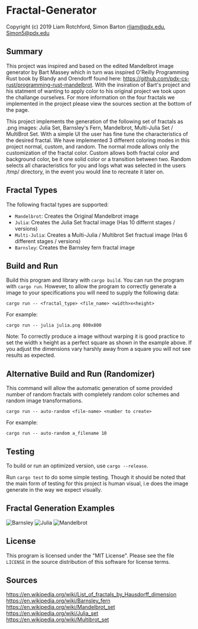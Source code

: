 # Fractal-Generator

Copyright (c) 2019 
Liam Rotchford, Simon Barton
rliam@pdx.edu, Simon5@pdx.edu

## Summary
This project was inspired and based on the edited Mandelbrot image generator by Bart Massey which in turn was inspired O'Reilly Programming Rust book by Blandy and Orendorff found here: https://github.com/pdx-cs-rust/programming-rust-mandelbrot. With the insiration of Bart's project and his statment of wanting to apply color to his original project we took upon the challange ourselves. For more information on the four fractals we implemented in the project please view the sources section at the bottom of the page.

This project implements the generation of the following set of fractals as .png images: Julia Set, Barnsley's Fern, Mandelbrot, Multi-Julia Set / MultiBrot Set. With a simple UI the user has fine tune the characteristics of the desired fractal. We have implemented 3 different coloring modes in this project normal, custom, and random. The normal mode allows only the customization of the fractal color. Custom allows both fractal color and background color, be it one solid color or a transition between two. Random selects all characteristics for you and logs what was selected in the users /tmp/ directory, in the event you would line to recreate it later on. 

## Fractal Types
The following fractal types are supported:
* `Mandelbrot`: Creates the Original Mandelbrot image
* `Julia`:  Creates the Julia Set fractal image (Has 10 differnt stages / versions)
* `Multi-Julia`: Creates a Multi-Julia / Multibrot Set fractual image (Has 6 different stages / versions)
* `Barnsley`: Creates the Barnsley fern fractal image

## Build and Run

Build this program and library with `cargo build`. You can run the program with `cargo run`. However, to allow the program to correctly generate a image to your specifications you will need to supply the following data:
    
    cargo run -- <fractal_type> <file_name> <width>x<height>
   
For example:

    cargo run -- julia julia.png 800x800
    
Note: To correctly produce a image without warping it is good practice to set the width x height as a perfect square as shown in the example above. If you adjust the dimensions vary harshly away from a square you will not see results as expected. 
    
## Alternative Build and Run (Randomizer)
This command will allow the automatic generation of some provided number of random fractals with completely random color schemes and random image transformations. 

    cargo run -- auto-random <file-name> <number to create>

For example:

    cargo run -- auto-random a_filename 10

## Testing
To build or run an optimized version, use `cargo --release`.

Run `cargo test` to do some simple testing. Though it should be noted that the main form of testing for this project is human visual, i.e does the image generate in the way we expect visually. 

## Fractal Generation Examples
![Barnsley](https://i.imgur.com/KPU4MaJ.png)
![Julia](https://i.imgur.com/TzwaN9f.png)
![Mandelbrot](https://i.imgur.com/YiGrLzn.png)

## License

This program is licensed under the "MIT License".  Please
see the file `LICENSE` in the source distribution of this
software for license terms.

## Sources
https://en.wikipedia.org/wiki/List_of_fractals_by_Hausdorff_dimension  
https://en.wikipedia.org/wiki/Barnsley_fern  
https://en.wikipedia.org/wiki/Mandelbrot_set  
https://en.wikipedia.org/wiki/Julia_set  
https://en.wikipedia.org/wiki/Multibrot_set  
